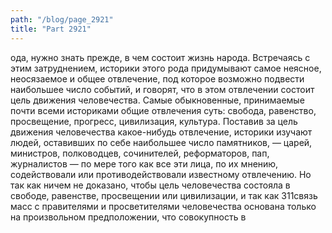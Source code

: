 ```yaml
---
path: "/blog/page_2921"
title: "Part 2921"
---
```


ода, нужно знать прежде, в чем состоит жизнь народа.
Встречаясь с этим затруднением, историки этого рода придумывают самое неясное, неосязаемое и общее отвлечение, под которое возможно подвести наибольшее число событий, и говорят, что в этом отвлечении состоит цель движения человечества. Самые обыкновенные, принимаемые почти всеми историками общие отвлечения суть: свобода, равенство, просвещение, прогресс, цивилизация, культура. Поставив за цель движения человечества какое-нибудь отвлечение, историки изучают людей, оставивших по себе наибольшее число памятников, — царей, министров, полководцев, сочинителей, реформаторов, пап, журналистов — по мере того как все эти лица, по их мнению, содействовали или противодействовали известному отвлечению. Но так как ничем не доказано, чтобы цель человечества состояла в свободе, равенстве, просвещении или цивилизации, и так как 311связь масс с правителями и просветителями человечества основана только на произвольном предположении, что совокупность в
